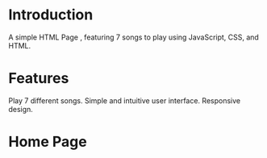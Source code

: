 # Introduction
A simple HTML Page , featuring 7 songs to play using JavaScript, CSS, and HTML.

# Features
Play 7 different songs.
Simple and intuitive user interface.
Responsive design.

# Home Page

